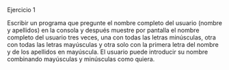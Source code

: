 Ejercicio 1

Escribir un programa que pregunte el nombre completo del usuario (nombre y apellidos) en la consola y después muestre por pantalla el nombre completo del usuario tres veces, una con todas las letras minúsculas, otra con todas las letras mayúsculas y otra solo con la primera letra del nombre y de los apellidos en mayúscula. El usuario puede introducir su nombre combinando mayúsculas y minúsculas como quiera.
